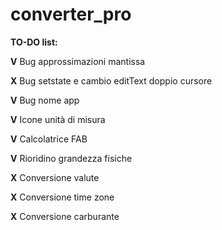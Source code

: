 # converter_pro

<p><b>TO-DO list:</b></p>

<p><b>V</b> Bug approssimazioni mantissa</p>
<p><b>X</b> Bug setstate e cambio editText doppio cursore</p>
<p><b>V</b> Bug nome app</p>
<p><b>V</b> Icone unità di misura</p>
<p><b>V</b> Calcolatrice FAB</p>
<p><b>V</b> Rioridino grandezza fisiche</p>
<p><b>X</b> Conversione valute</p>
<p><b>X</b> Conversione time zone</p>
<p><b>X</b> Conversione carburante</p>